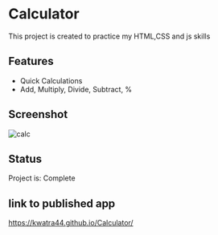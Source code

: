 # Calculator

This project is created to practice my HTML,CSS and js skills


## Features

- Quick Calculations
- Add, Multiply, Divide, Subtract, %


## Screenshot

![calc](https://user-images.githubusercontent.com/84202055/146171239-a067039b-618e-41dc-98ac-6d69911f0a74.png)
## Status

Project is: Complete
## link to published app
https://kwatra44.github.io/Calculator/
